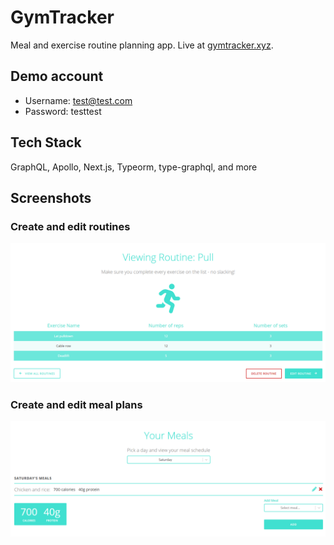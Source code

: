 # GymTracker

Meal and exercise routine planning app. Live at [gymtracker.xyz](https://www.gymtracker.xyz).

## Demo account

- Username: test@test.com
- Password: testtest

## Tech Stack

GraphQL, Apollo, Next.js, Typeorm, type-graphql, and more

## Screenshots

### Create and edit routines

![Create and edit routines](images/create-and-edit-routines.png)

### Create and edit meal plans

![Create and edit meal plans](images/create-and-edit-meals.png)
